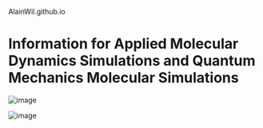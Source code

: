  AlainWil.github.io
# Information for Applied Molecular Dynamics Simulations and Quantum Mechanics Molecular Simulations

![image](https://github.com/user-attachments/assets/46445df4-06e8-448e-9cc4-a7a9560119f7)

![image](https://github.com/user-attachments/assets/196fbf98-990b-4f56-aed5-ddd807f64311)

